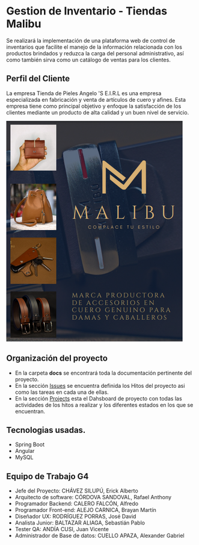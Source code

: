 
# Gestion de Inventario - Tiendas Malibu

Se realizará la implementación de una plataforma web de control de inventarios que facilite el manejo de la información relacionada con los productos brindados y reduzca la carga del personal administrativo, así como también sirva como un catálogo de ventas para los clientes.

## Perfil del Cliente
La empresa Tienda de Pieles Angelo 'S E.I.R.L es una empresa especializada en fabricación y venta de artículos de cuero y afines.
Esta empresa tiene como principal objetivo y enfoque la satisfacción de los clientes mediante un producto de alta calidad y un buen nivel de servicio.

![Image text](images/malibu.PNG)

## Organización del proyecto
<ul>
  <li>En la carpeta <strong>docs</strong> se encontrará toda la documentación pertinente del proyecto.</li>
  <li>En la sección <a href="https://github.com/a-calero3/Prueba/issues">Issues</a> se encuentra definida los Hitos del proyecto asi como las tareas en cada una de ellas.</li>
  <li>En la sección <a href="https://github.com/a-calero3/Prueba/projects">Projects</a> esta el Dahsboard de proyecto con todas las actividades de los hitos a realizar y los diferentes estados en los que se encuentran.</li>
</ul>

## Tecnologias usadas.
<ul>
  <li>Spring Boot</li>
  <li>Angular</li>
  <li>MySQL</li>
</ul>

## Equipo de Trabajo G4

<ul>
  <li>Jefe del Proyecto:
CHÁVEZ SILUPÚ, Erick Alberto</li>
  <li>Arquitecto de software:
CÓRDOVA SANDOVAL, Rafael Anthony</li>
  <li>Programador Backend: 
CALERO FALCÓN, Alfredo</li>
  <li>Programador Front-end: 
ALEJO CARNICA, Brayan Martín</li>
  <li>Diseñador UX:
RODRÍGUEZ PORRAS, José David</li>
  <li>Analista Junior:
BALTAZAR ALIAGA, Sebastián Pablo</li>
  <li>Tester QA:
ANDÍA CUSI, Juan Vicente</li>
  <li>Administrador de Base de datos:
CUELLO APAZA, Alexander Gabriel</li>
</ul>
 
